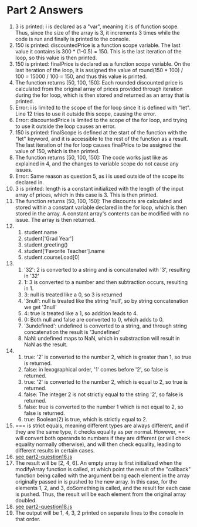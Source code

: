# Part 2 Answers
1. 3 is printed: i is declared as a "var", meaning it is of function scope. Thus, since the size of the array is 3, it increments 3 times while the code is run and finally is printed to the console.
2. 150 is printed: discountedPrice is a function scope variable. The last value it contains is 300 * (1-0.5) = 150. This is the last iteration of the loop, so this value is then printed.
3. 150 is printed: finalPrice is declared as a function scope variable. On the last iteration of the loop, it is assigned the value of round(150 * 100) / 100 = 15000 / 100 = 150, and thus this value is printed.
4. The function returns [50, 100, 150]: Each rounded discounted price is calculated from the original array of prices provided through iteration during the for loop, which is then stored and returned as an array that is printed.
5. Error: i is limited to the scope of the for loop since it is defined with "let". Line 12 tries to use it outside this scope, causing the error.
6. Error: discountedPrice is limited to the scope of the for loop, and trying to use it outside the loop causes an error.
7. 150 is printed: finalScope is defined at the start of the function with the "let" keyword, and it is accessible to the rest of the function as a result. The last iteration of the for loop causes finalPrice to be assigned the value of 150, which is then printed.
8. The function returns [50, 100, 150]: The code works just like as explained in 4, and the changes to variable scope do not cause any issues.
9. Error: Same reason as question 5, as i is used outside of the scope its declared in.
10. 3 is printed: length is a constant initialized with the length of the input array of prices, which in this case is 3. This is then printed.
11. The function returns [50, 100, 150]: The discounts are calculated and stored within a constant variable declared in the for loop, which is then stored in the array. A constant array's contents can be modified with no issue. The array is then returned.
12. 
    1.  student.name
    2.  student['Grad Year']
    3.  student.greeting()
    4.  student['Favorite Teacher'].name
    5.  student.courseLoad[0]
13. 
    1. '32': 2 is converted to a string and is concatenated with '3', resulting in '32'
    2. 1: 3 is converted to a number and then subtraction occurs, resulting in 1.
    3. 3: null is treated like a 0, so 3 is returned
    4. '3null': null is treated like the string 'null', so by string concatenation we get '3null'
    5. 4: true is treated like a 1, so addition leads to 4.
    6. 0: Both null and false are converted to 0, which adds to 0.
    7. '3undefined': undefined is converted to a string, and through string concatenation the result is '3undefined'
    8. NaN: undefined maps to NaN, which in substraction will result in NaN as the result.
 14. 
     1.  true: '2' is converted to the number 2, which is greater than 1, so true is returned.
     2.  false: in lexographical order, '1' comes before '2', so false is returned.
     3.  true: '2' is converted to the number 2, which is equal to 2, so true is returned.
     4.  false: The integer 2 is not strictly equal to the string '2', so false is returned.
     5.  false: true is converted to the number 1 which is not equal to 2, so false is returned.
     6.  true: Boolean(2) is true, which is strictly equal to 2.
 15. === is strict equals, meaning different types are always different, and if they are the same type, it checks equality as per normal. However, == will convert both operands to numbers if they are different (or will check equality normally otherwise), and will then check equality, leading to different results in certain cases.
 16. [see part2-question16.js](expose\javascript\part2-question16.js)
 17. The result will be [2, 4, 6]. An empty array is first initialized when the modifyArray function is called, at which point the result of the "callback" function being called with the argument being each element in the array originally passed in is pushed to the new array. In this case, for the elements 1, 2, and 3, doSomething is called, and the result for each case is pushed. Thus, the result will be each element from the original array doubled.
 18. [see part2-question18.js](expose\javascript\part2-question18.js)
 19. The output will be 1, 4, 3, 2 printed on separate lines to the console in that order.